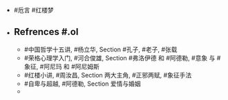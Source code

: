 - #卮言 #红楼梦
- ## Refrences #.ol
	- #中国哲学十五讲, #杨立华, Section #孔子, #老子, #张载
	- #荣格心理学入门, #河合俊雄, Section #弗洛伊德 和 #阿德勒, #意象 与 #象征, #阿尼玛 和 #阿尼姆斯
	- #红楼小讲, #周汝昌, Section 两大主角, #正邪两赋, #象征手法
	- #自卑与超越, #阿德勒, Section 爱情与婚姻
	-